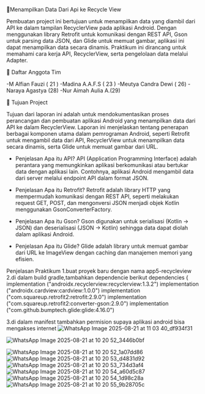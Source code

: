 📱Menampilkan Data Dari Api ke Recycle View

Pembuatan project ini bertujuan untuk menampilkan data yang diambil dari API ke dalam tampilan RecyclerView pada aplikasi Android. Dengan menggunakan library Retrofit untuk komunikasi dengan REST API, Gson untuk parsing data JSON, dan Glide untuk memuat gambar, aplikasi ini dapat menampilkan data secara dinamis. Praktikum ini dirancang untuk memahami cara kerja API, RecyclerView, serta pengelolaan data melalui Adapter.

👥 Daftar Anggota Tim

-M Alfian Fauzi ( 21 )
-Madina A.A.F.S ( 23 )
-Meutya Candra Dewi ( 26)
-Naraya Agastya (28)
-Nur Aimah Aulia A.(29)

🎯 Tujuan Project

Tujuan dari laporan ini adalah untuk mendokumentasikan proses perancangan dan pembuatan aplikasi Android yang menampilkan data dari API ke dalam RecyclerView. Laporan ini menjelaskan tentang penerapan berbagai komponen utama dalam pemrograman Android, seperti Retrofit untuk mengambil data dari API, RecyclerView untuk menampilkan data secara dinamis, serta Glide untuk memuat gambar dari URL.

- Penjelasan Apa itu API?
 API (Application Programming Interface) adalah perantara yang memungkinkan aplikasi berkomunikasi atau bertukar data dengan aplikasi lain. Contohnya,      aplikasi Android mengambil data dari server melalui endpoint API dalam format JSON.

- Penjelasan Apa itu Retrofit?
Retrofit adalah library HTTP yang mempermudah komunikasi dengan REST API, seperti melakukan request GET, POST, dan mengonversi JSON menjadi objek Kotlin menggunakan GsonConverterFactory.

- Penjelasan Apa itu Gson?
Gson digunakan untuk serialisasi (Kotlin → JSON) dan deserialisasi (JSON → Kotlin) sehingga data dapat diolah dalam aplikasi Android.

- Penjelasan Apa itu Glide?
Glide adalah library untuk memuat gambar dari URL ke ImageView dengan caching dan manajemen memori yang efisien.

Penjelasan Praktikum 
1.buat proyek baru dengan nama app5-recycleview 
2.di dalam build gradle,tambahkan dependencie berikut 
  dependencies {
        implementation ("androidx.recyclerview:recyclerview:1.3.2")
         implementation ("androidx.cardview:cardview:1.0.0")
          implementation ("com.squareup.retrofit2:retrofit:2.9.0")
           implementation ("com.squareup.retrofit2:converter-gson:2.9.0")
            implementation ("com.github.bumptech.glide:glide:4.16.0")
        
3.di dalam manifest tambahkan permision supaya aplikasi android bisa mengakses internet
<uses-permission android:name="android.permission.INTERNET" />
![WhatsApp Image 2025-08-21 at 11 03 40_df934f31](https://github.com/user-attachments/assets/113078d1-bd2b-41c0-a17e-bc1a74fba9c6)



![WhatsApp Image 2025-08-21 at 10 20 52_3446b0bf](https://github.com/user-attachments/assets/21f8417a-bf4b-4e91-84be-399c0fce5a72)

![WhatsApp Image 2025-08-21 at 10 20 52_1a07dd86](https://github.com/user-attachments/assets/6ff30cc8-20b8-4aa1-ac97-dc7097feebb1)
![WhatsApp Image 2025-08-21 at 10 20 53_d4831d92](https://github.com/user-attachments/assets/72fe844d-36a6-4b4a-b917-2cfc93b26a2e)
![WhatsApp Image 2025-08-21 at 10 20 53_734d3af4](https://github.com/user-attachments/assets/8e343f12-aea7-4879-8ad5-ec11ac6acf36)
![WhatsApp Image 2025-08-21 at 10 20 54_a60d5c87](https://github.com/user-attachments/assets/b269637c-172e-4670-a426-5f864323a345)
![WhatsApp Image 2025-08-21 at 10 20 54_1d98c28a](https://github.com/user-attachments/assets/067a7612-6d4b-4b06-9565-aaa2f6acb7c8)
![WhatsApp Image 2025-08-21 at 10 20 55_9b28705c](https://github.com/user-attachments/assets/cdc200b3-391c-498d-b2b5-68cb4c9f9fe6)















